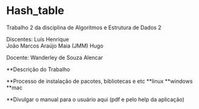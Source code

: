 # Hash_table
 Trabalho 2 da disciplina de Algoritmos e Estrutura de Dados 2

Discentes: Luís Henrique    
            João Marcos Araújo Maia (JMM)
            Hugo     

Docente: Wanderley de Souza Alencar


**Descrição do Trabalho

**Processo de instalação de pacotes, bibliotecas e etc
    **linux
    **windows
    **mac


**Divulgar o manual para o usuário aqui (pdf e pelo help da aplicação)